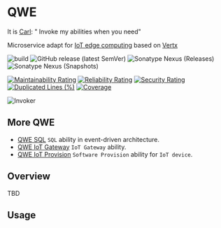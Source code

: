 # QWE

It
is [Carl](https://static.wikia.nocookie.net/dota2_gamepedia/images/e/eb/Vo_invoker_invo_spawn_01.mp3/revision/latest): "
Invoke my abilities when you need"

Microservice adapt
for [IoT edge computing](https://iot-analytics.com/iot-edge-computing-what-it-is-and-how-it-is-becoming-more-intelligent/)
based on [Vertx](https://vertx.io/)

![build](https://github.com/zero88/qwe/workflows/build-release/badge.svg?branch=main)
![GitHub release (latest SemVer)](https://img.shields.io/github/v/release/zero88/qwe?sort=semver)
![Sonatype Nexus (Releases)](https://img.shields.io/nexus/r/io.github.zero88.qwe/base?server=https%3A%2F%2Foss.sonatype.org%2F)
![Sonatype Nexus (Snapshots)](https://img.shields.io/nexus/s/io.github.zero88.qwe/base?server=https%3A%2F%2Foss.sonatype.org%2F)

[![Maintainability Rating](https://sonarcloud.io/api/project_badges/measure?project=zero88_qwe&metric=sqale_rating)](https://sonarcloud.io/dashboard?id=zero88_qwe)
[![Reliability Rating](https://sonarcloud.io/api/project_badges/measure?project=zero88_qwe&metric=reliability_rating)](https://sonarcloud.io/dashboard?id=zero88_qwe)
[![Security Rating](https://sonarcloud.io/api/project_badges/measure?project=zero88_qwe&metric=security_rating)](https://sonarcloud.io/dashboard?id=zero88_qwe)
[![Duplicated Lines (%)](https://sonarcloud.io/api/project_badges/measure?project=zero88_qwe&metric=duplicated_lines_density)](https://sonarcloud.io/dashboard?id=zero88_qwe)
[![Coverage](https://sonarcloud.io/api/project_badges/measure?project=zero88_qwe&metric=coverage)](https://sonarcloud.io/dashboard?id=zero88_qwe)

![Invoker](https://i.imgur.com/Hk5p2j2.gif "Invoker")

## More QWE

- [QWE SQL](https://github.com/zero88/qwe-sql) `SQL` ability in event-driven architecture.
- [QWE IoT Gateway](https://github.com/zero88/qwe-iot-gatway) `IoT Gateway` ability.
- [QWE IoT Provision](https://github.com/zero88/qwe-provision) `Software Provision` ability for `IoT device`.

## Overview

TBD

## Usage

